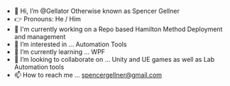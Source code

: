- 👋 Hi, I’m @Gellator Otherwise known as Spencer Gellner
- :point_right: Pronouns: He / Him
- :star2: I'm currently working on a Repo based Hamilton Method Deployment and management
- 👀 I’m interested in ... Automation Tools
- 🌱 I’m currently learning ... WPF
- 💞️ I’m looking to collaborate on ... Unity and UE games as well as Lab Automation tools 
- 📫 How to reach me ... spencergellner@gmail.com

<!---
Gellator/Gellator is a ✨ special ✨ repository because its `README.md` (this file) appears on your GitHub profile.
You can click the Preview link to take a look at your changes.
--->
